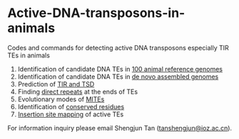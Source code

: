 # Active-DNA-transposons-in-animals
Codes and commands for detecting active DNA transposons especially TIR TEs in animals

1. Identification of candidate DNA TEs in [100 animal reference genomes](./reference_genomes/)
2. Identification of candidate DNA TEs in [de novo assembled genomes](./non_reference_genomes/)
3. Prediction of [TIR and TSD](./TIR_TSD_prediction/)
4. Finding [direct repeats](./direct_repeats/) at the ends of TEs
5. Evolutionary modes of [MITEs](./MITE_analyses/)
6. Identification of [conserved residues](./conserved_residues/)
7. [Insertion site mapping](./insertion_mapping/) of active TEs

For information inquiry please email Shengjun Tan (tanshengjun@ioz.ac.cn).
